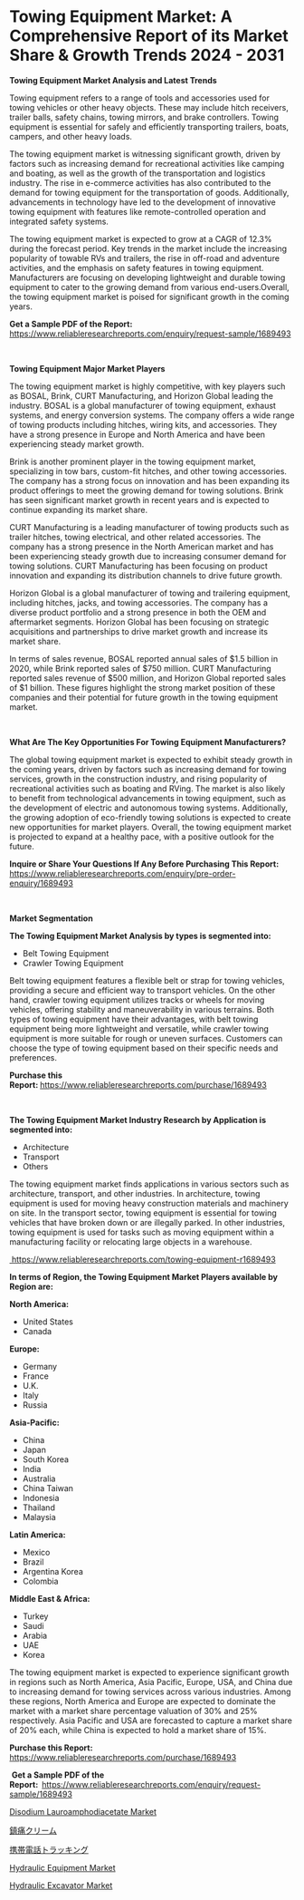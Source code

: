 <p><h1>Towing Equipment Market: A Comprehensive Report of its Market Share & Growth Trends 2024 - 2031</h1></p><p><strong>Towing Equipment Market Analysis and Latest Trends</strong></p>
<p><p>Towing equipment refers to a range of tools and accessories used for towing vehicles or other heavy objects. These may include hitch receivers, trailer balls, safety chains, towing mirrors, and brake controllers. Towing equipment is essential for safely and efficiently transporting trailers, boats, campers, and other heavy loads.</p><p>The towing equipment market is witnessing significant growth, driven by factors such as increasing demand for recreational activities like camping and boating, as well as the growth of the transportation and logistics industry. The rise in e-commerce activities has also contributed to the demand for towing equipment for the transportation of goods. Additionally, advancements in technology have led to the development of innovative towing equipment with features like remote-controlled operation and integrated safety systems.</p><p>The towing equipment market is expected to grow at a CAGR of 12.3% during the forecast period. Key trends in the market include the increasing popularity of towable RVs and trailers, the rise in off-road and adventure activities, and the emphasis on safety features in towing equipment. Manufacturers are focusing on developing lightweight and durable towing equipment to cater to the growing demand from various end-users.Overall, the towing equipment market is poised for significant growth in the coming years.</p></p>
<p><strong>Get a Sample PDF of the Report:&nbsp;</strong> <a href="https://www.reliableresearchreports.com/enquiry/request-sample/1689493">https://www.reliableresearchreports.com/enquiry/request-sample/1689493</a></p>
<p>&nbsp;</p>
<p><strong>Towing Equipment Major Market Players</strong></p>
<p><p>The towing equipment market is highly competitive, with key players such as BOSAL, Brink, CURT Manufacturing, and Horizon Global leading the industry. BOSAL is a global manufacturer of towing equipment, exhaust systems, and energy conversion systems. The company offers a wide range of towing products including hitches, wiring kits, and accessories. They have a strong presence in Europe and North America and have been experiencing steady market growth.</p><p>Brink is another prominent player in the towing equipment market, specializing in tow bars, custom-fit hitches, and other towing accessories. The company has a strong focus on innovation and has been expanding its product offerings to meet the growing demand for towing solutions. Brink has seen significant market growth in recent years and is expected to continue expanding its market share.</p><p>CURT Manufacturing is a leading manufacturer of towing products such as trailer hitches, towing electrical, and other related accessories. The company has a strong presence in the North American market and has been experiencing steady growth due to increasing consumer demand for towing solutions. CURT Manufacturing has been focusing on product innovation and expanding its distribution channels to drive future growth.</p><p>Horizon Global is a global manufacturer of towing and trailering equipment, including hitches, jacks, and towing accessories. The company has a diverse product portfolio and a strong presence in both the OEM and aftermarket segments. Horizon Global has been focusing on strategic acquisitions and partnerships to drive market growth and increase its market share.</p><p>In terms of sales revenue, BOSAL reported annual sales of $1.5 billion in 2020, while Brink reported sales of $750 million. CURT Manufacturing reported sales revenue of $500 million, and Horizon Global reported sales of $1 billion. These figures highlight the strong market position of these companies and their potential for future growth in the towing equipment market.</p></p>
<p>&nbsp;</p>
<p><strong>What Are The Key Opportunities For Towing Equipment Manufacturers?</strong></p>
<p><p>The global towing equipment market is expected to exhibit steady growth in the coming years, driven by factors such as increasing demand for towing services, growth in the construction industry, and rising popularity of recreational activities such as boating and RVing. The market is also likely to benefit from technological advancements in towing equipment, such as the development of electric and autonomous towing systems. Additionally, the growing adoption of eco-friendly towing solutions is expected to create new opportunities for market players. Overall, the towing equipment market is projected to expand at a healthy pace, with a positive outlook for the future.</p></p>
<p><strong>Inquire or Share Your Questions If Any Before Purchasing This Report:</strong> <a href="https://www.reliableresearchreports.com/enquiry/pre-order-enquiry/1689493">https://www.reliableresearchreports.com/enquiry/pre-order-enquiry/1689493</a></p>
<p>&nbsp;</p>
<p><strong>Market Segmentation</strong></p>
<p><strong>The Towing Equipment Market Analysis by types is segmented into:</strong></p>
<p><ul><li>Belt Towing Equipment</li><li>Crawler Towing Equipment</li></ul></p>
<p><p>Belt towing equipment features a flexible belt or strap for towing vehicles, providing a secure and efficient way to transport vehicles. On the other hand, crawler towing equipment utilizes tracks or wheels for moving vehicles, offering stability and maneuverability in various terrains. Both types of towing equipment have their advantages, with belt towing equipment being more lightweight and versatile, while crawler towing equipment is more suitable for rough or uneven surfaces. Customers can choose the type of towing equipment based on their specific needs and preferences.</p></p>
<p><strong>Purchase this Report:&nbsp;</strong><a href="https://www.reliableresearchreports.com/purchase/1689493">https://www.reliableresearchreports.com/purchase/1689493</a></p>
<p>&nbsp;</p>
<p><strong>The Towing Equipment Market Industry Research by Application is segmented into:</strong></p>
<p><ul><li>Architecture</li><li>Transport</li><li>Others</li></ul></p>
<p><p>The towing equipment market finds applications in various sectors such as architecture, transport, and other industries. In architecture, towing equipment is used for moving heavy construction materials and machinery on site. In the transport sector, towing equipment is essential for towing vehicles that have broken down or are illegally parked. In other industries, towing equipment is used for tasks such as moving equipment within a manufacturing facility or relocating large objects in a warehouse.</p></p>
<p><a href="https://www.reliableresearchreports.com/towing-equipment-r1689493">&nbsp;https://www.reliableresearchreports.com/towing-equipment-r1689493</a></p>
<p><strong>In terms of Region, the Towing Equipment Market Players available by Region are:</strong></p>
<p>
    <p> <strong> North America: </strong>
        <ul>
            <li>United States</li>
            <li>Canada</li>
        </ul>
        </p> 
    <p> <strong> Europe: </strong>
        <ul>
            <li>Germany</li>
            <li>France</li>
            <li>U.K.</li>
            <li>Italy</li>
            <li>Russia</li>
        </ul>
        </p> 
    <p> <strong> Asia-Pacific: </strong>
        <ul>
            <li>China</li>
            <li>Japan</li>
            <li>South Korea</li>
            <li>India</li>
            <li>Australia</li>
            <li>China Taiwan</li>
            <li>Indonesia</li>
            <li>Thailand</li>
            <li>Malaysia</li>
        </ul>
        </p> 
    <p> <strong> Latin America: </strong>
        <ul>
            <li>Mexico</li>
            <li>Brazil</li>
            <li>Argentina Korea</li>
            <li>Colombia</li>
        </ul>
        </p> 
    <p> <strong> Middle East & Africa: </strong>
        <ul>
            <li>Turkey</li>
            <li>Saudi</li>
            <li>Arabia</li>
            <li>UAE</li>
            <li>Korea</li>
        </ul>
    </p>
    </p>
<p><p>The towing equipment market is expected to experience significant growth in regions such as North America, Asia Pacific, Europe, USA, and China due to increasing demand for towing services across various industries. Among these regions, North America and Europe are expected to dominate the market with a market share percentage valuation of 30% and 25% respectively. Asia Pacific and USA are forecasted to capture a market share of 20% each, while China is expected to hold a market share of 15%.</p></p>
<p><strong>Purchase this Report: </strong><a href="https://www.reliableresearchreports.com/purchase/1689493">https://www.reliableresearchreports.com/purchase/1689493</a></p>
<p>&nbsp;<strong>Get a Sample PDF of the Report:&nbsp;&nbsp;</strong><a href="https://www.reliableresearchreports.com/enquiry/request-sample/1689493">https://www.reliableresearchreports.com/enquiry/request-sample/1689493</a></p>
<p><strong></strong></p>
<p><p><a href="https://issuu.com/reportprime-2/docs/disodium-lauroamphodiacetate-market-size-2030.pptx">Disodium Lauroamphodiacetate Market</a></p><p><a href="https://github.com/hilmi-2a/Market-Research-Report-List-1/blob/main/168992834208.md">鎮痛クリーム</a></p><p><a href="https://github.com/jkjreqjscoxx7/Market-Research-Report-List-1/blob/main/636504234207.md">携帯電話トラッキング</a></p><p><a href="https://github.com/castoriffic/Market-Research-Report-List-4/blob/main/hydraulic-equipment-market.md">Hydraulic Equipment Market</a></p><p><a href="https://github.com/yoshih12/Market-Research-Report-List-3/blob/main/hydraulic-excavator-market.md">Hydraulic Excavator Market</a></p></p>